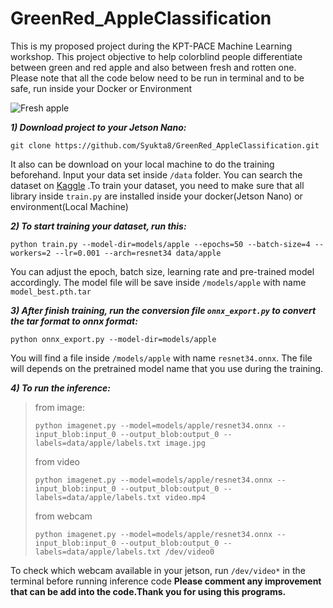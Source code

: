 # GreenRed_AppleClassification
This is my proposed project during the KPT-PACE Machine Learning workshop. This project objective to help colorblind people differentiate between green and red apple and also between fresh and rotten one. Please note that all the code below need to be run in terminal and to be safe, run inside your Docker or Environment

![Fresh apple](https://www.kindpng.com/picc/m/153-1533376_red-apple-and-green-apple-png-download-red.png)

***1) Download project to your Jetson Nano:***
```
git clone https://github.com/Syukta8/GreenRed_AppleClassification.git
```

It also can be download on your local machine to do the training beforehand. Input your data set inside `/data` folder. You can search the dataset on [Kaggle](https://www.kaggle.com/datasets?search=apple+fruit)
.To train your dataset, you need to make sure that all library inside `train.py` are installed inside your docker(Jetson Nano) or environment(Local Machine)

***2) To start training your dataset, run this:***
```
python train.py --model-dir=models/apple --epochs=50 --batch-size=4 --workers=2 --lr=0.001 --arch=resnet34 data/apple
```
You can adjust the epoch, batch size, learning rate and pre-trained model accordingly. The model file will be save inside `/models/apple` with name `model_best.pth.tar`

***3) After finish training, run the conversion file `onnx_export.py` to convert the tar format to onnx format:***
```
python onnx_export.py --model-dir=models/apple
```
You will find a file inside `/models/apple` with name `resnet34.onnx`. The file will depends on the pretrained model name that you use during the training.

***4) To run the inference:***
>from image:
>```
>python imagenet.py --model=models/apple/resnet34.onnx --input_blob:input_0 --output_blob:output_0 --labels=data/apple/labels.txt image.jpg
>```
>from video
>```
>python imagenet.py --model=models/apple/resnet34.onnx --input_blob:input_0 --output_blob:output_0 --labels=data/apple/labels.txt video.mp4
>```
>from webcam
>```
>python imagenet.py --model=models/apple/resnet34.onnx --input_blob:input_0 --output_blob:output_0 --labels=data/apple/labels.txt /dev/video0
>```
To check which webcam available in your jetson, run `/dev/video*` in the terminal before running inference code
**Please comment any improvement that can be add into the code.Thank you for using this programs.** 

